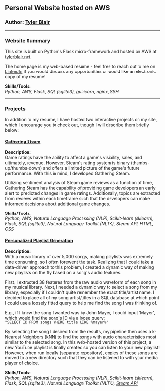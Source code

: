 ## Personal Website hosted on AWS
### Author: [Tyler Blair](https://www.github.com/tblair7)
----
### Website Summary  

This site is built on Python's Flask micro-framework and hosted on AWS at [tylerblair.net](http://tylerblair.net).  

The home page is my web-based resume - feel free to reach out to me on [LinkedIn](https://www.linkedin.com/in/tylerjblair) if you would discuss any opportunities or would like an electronic copy of my resume!

__Skills/Tools:__  
_Python, AWS, Flask, SQL (sqlite3), gunicorn, nginx, SSH_

----
### Projects

In addition to my resume, I have hosted two interactive projects on my site, which I encourage you to check out, though I will describe them briefly below:



#### [Gathering Steam](http://tylerblair.net/GatheringSteam)  

__Description:__  
Game ratings have the ability to affect a game's visibility, sales, and ultimately, revenue. However, Steam's rating system is binary (thumbs-up/thumbs-down) and offers a limited picture of the game's future performance. With this in mind, I developed Gathering Steam.

Utilizing sentiment analysis of Steam game reviews as a function of time, Gathering Steam has the capability of providing game developers an early alert to predicted changes in game ratings. Additionally, topics are extracted from reviews within each timeframe such that the developers can make informed decisions about additional game changes.  

__Skills/Tools:__  
_Python, AWS, Natural Language Processing (NLP), Scikit-learn (sklearn), Flask, SQL (sqlite3), Natural Language Toolkit (NLTK), Steam API, HTML, CSS_  

#### [Personalized Playlist Generation](http://tylerblair.net/PlaylistGeneration)  
__Description:__  
With a music library of over 5,000 songs, making playlists was extremely time consuming, so I often forewent the task. Realizing that I could take a data-driven approach to this problem, I created a dynamic way of making new playlists on the fly based on a song's audio features.

First, I extracted 38 features from the raw audio waveform of each song in my musical library. Next, I needed a dynamic way to select a song from my library, especially if I couldn't quite remember the exact title/artist name. I decided to place all of my song artist/titles in a SQL database at which point I could use a loosely fitted query to help me find the song I was thinking of.  

E.g., if I knew the song I wanted was by John Mayer, I could input 'Mayer', which would find the song's ID via a loose query:  
 `"SELECT ID FROM songs WHERE title LIKE %mayer%"`

By selecting the song I desired from the results, my pipeline then uses a k-Nearest Neighbors (kNN) to find the songs with audio characteristics most similar to the selected song. In this web-hosted version of this project, a new YouTube playlist is finally created so you can listen to your new playlist! However, when run locally (separate repository), copies of these songs are moved to a new directory such that they can be listened to with your media player of choice.

__Skills/Tools:__  
_Python, AWS, Natural Language Processing (NLP), Scikit-learn (sklearn), Flask, SQL (sqlite3), Natural Language Toolkit (NLTK), [Steam API](https://steamcommunity.com/dev)_  
